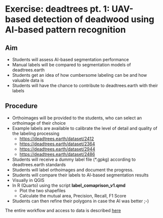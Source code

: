 # Exercise: deadtrees pt. 1: UAV-based detection of deadwood using AI-based pattern recognition

  ## Aim
* Students will assess AI-based segmentation performance
* Manual labels will be compared to segmentation models of deadtrees.earth
* Students get an idea of how cumbersome labeling can be and how valuable data is
* Students will have the chance to contribute to deadtrees.earth with their labels

## Procedure
* Orthoimages will be provided to the students, who can select an orthoimage of their choice
* Example labels are available to calibrate the level of detail and quality of the labeling processing
    * https://deadtrees.earth/dataset/2412
    * https://deadtrees.earth/dataset/2364
    * https://deadtrees.earth/dataset/2944
    * https://deadtrees.earth/dataset/2486
* Students will receive a dummy label file (*.gpkg) according to deadtrees.earth standards
* Students will label orthoimages and document the progress.
* Students will compare their labels to AI-based segmentation results
* Visually in QGIS
* In R (Quarto) using the script **label_comaprison_v1.qmd**
  * Plot the two shapefiles
  * Calculate the mutual area, Precision, Recall, F1 Score
* Students can then refine their polygons in case the AI was better ;-)

The entire workflow and access to data is described [here](https://docs.google.com/document/d/1jAUPqFv-Lqt3HuDDTr2yn83B8NAxivnjkVUuUlwTGA8/edit?tab=t.0#heading=h.3lsolpilbhs4)
